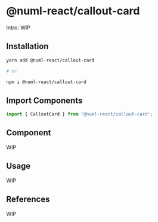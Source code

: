 # @numl-react/callout-card

Intro: WIP

## Installation

```sh
yarn add @numl-react/callout-card

# or

npm i @numl-react/callout-card
```

## Import Components

```jsx
import { CalloutCard } from '@numl-react/callout-card';
```

## Component

WIP

## Usage

WIP

## References

WIP
